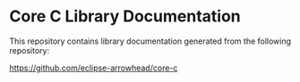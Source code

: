 # Core C Library Documentation

This repository contains library documentation generated from the following repository:

https://github.com/eclipse-arrowhead/core-c

